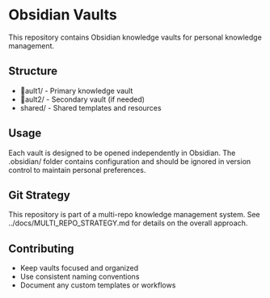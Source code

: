 ﻿# Obsidian Vaults

This repository contains Obsidian knowledge vaults for personal knowledge management.

## Structure

- ault1/ - Primary knowledge vault
- ault2/ - Secondary vault (if needed)
- shared/ - Shared templates and resources

## Usage

Each vault is designed to be opened independently in Obsidian. The .obsidian/ folder contains configuration and should be ignored in version control to maintain personal preferences.

## Git Strategy

This repository is part of a multi-repo knowledge management system. See ../docs/MULTI_REPO_STRATEGY.md for details on the overall approach.

## Contributing

- Keep vaults focused and organized
- Use consistent naming conventions
- Document any custom templates or workflows
